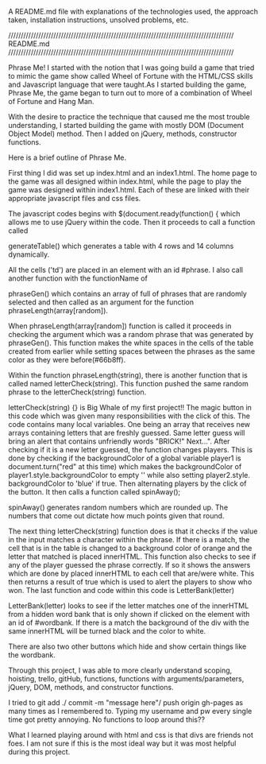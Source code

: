 A README.md file with explanations of the technologies used,
 the approach taken, installation instructions, unsolved problems, etc.
 
 
////////////////////////////////////////////////////////////////////////////////////////// 
										README.md
//////////////////////////////////////////////////////////////////////////////////////////

Phrase Me! I started with the notion that I was going build a game that tried to mimic the
game show called Wheel of Fortune with the HTML/CSS skills and Javascript language that 
were taught.As I started building the game, Phrase Me, the game began to turn out to 
more of a combination of Wheel of Fortune and Hang Man.

With the desire to practice the technique that caused me the most trouble understanding, 
I started building the game with mostly DOM (Document Object Model) method. Then I added 
on jQuery, methods, constructor functions. 



Here is a brief outline of Phrase Me.

First thing I did was set up index.html and an index1.html. The home page to the game
was all designed within index.html, while the page to play the game was designed within
index1.html. Each of these are linked with their appropriate javascript files and css
files.

The javascript codes begins with $(document.ready(function() { which allows me to use
jQuery within the code. Then it proceeds to call a function called 

generateTable() which generates a table with 4 rows and 14 columns dynamically. 

All the cells ('td') are placed in an element with an id #phrase. I also call 
another function with the functionName of 

phraseGen() which contains an array of full of phrases that are randomly selected and then
called as an argument for the function phraseLength(array[random]). 

When phraseLength(array[random]) function is called it proceeds in checking 
the argument which was a random phrase that was generated by phraseGen(). This function
makes the white spaces in the cells of the table created from earlier while setting spaces 
between the phrases as the same color as they were before(#66b8ff).

Within the function phraseLength(string), there is another function that is called named 
letterCheck(string). This function pushed the same random phrase to the letterCheck(string)
function.

letterCheck(string) {} is Big Whale of my first project!!
The magic button in this code which was given many responsibilities 
with the click of this. The code contains many local variables. One being
an array that receives new arrays containing letters that are freshly 
guessed. Same letter guess will bring an alert that contains unfriendly words 
"BRICK!" Next...". After checking if it is a new letter guessed, the function 
changes players. This is done by checking if the backgroundColor of a global 
variable player1 is document.turn("red" at this time) which makes the backgroundColor
of player1.style.backgroundColor to empty '' while also setting player2.style.
backgroundColor to 'blue' if true. Then alternating players by the click of the button.
It then calls a function called spinAway();

spinAway() generates random numbers which are rounded up. The numbers that come out dictate 
how much points given that round. 

The next thing letterCheck(string) function does is that it checks if the value in the 
input matches a character within the phrase. If there is a match, the cell that is
in the table is changed to a background color of orange and the letter that matched is 
placed innerHTML. This function also checks to see if any of the player guessed the 
phrase correctly. If so it shows the answers which are done by placed innerHTML to each
cell that are/were white. This then returns a result of true which is used to alert 
the players to show who won. The last function and code within this code is LetterBank(letter)

LetterBank(letter) looks to see if the letter matches one of the innerHTML from a hidden 
word bank that is only shown if clicked on the element with an id of #wordbank. If there is
a match the background of the div with the same innerHTML will be turned black and the
color to white.

There are also two other buttons which hide and show certain things like the wordbank.

Through this project, I was able to more clearly understand scoping, hoisting, trello,
gitHub, functions, functions with arguments/parameters, jQuery, DOM, methods, and constructor 
functions. 

I tried to git add ./ commit -m "message here"/ push origin gh-pages as many times as 
I remembered to. Typing my username and pw every single time got pretty annoying. No 
functions to loop around this?? 

What I learned playing around with html and css is that divs are friends not foes. I am
not sure if this is the most ideal way but it was most helpful during this project.
